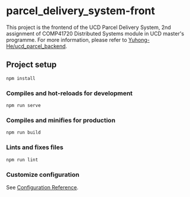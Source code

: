 # parcel_delivery_system-front
This project is the frontend of the UCD Parcel Delivery System, 2nd assignment of COMP41720 Distributed Systems module in UCD master's programme. For more information, please refer to [Yuhong-He/ucd_parcel_backend](https://github.com/Yuhong-He/ucd_parcel_backend).

## Project setup
```
npm install
```

### Compiles and hot-reloads for development
```
npm run serve
```

### Compiles and minifies for production
```
npm run build
```

### Lints and fixes files
```
npm run lint
```

### Customize configuration
See [Configuration Reference](https://cli.vuejs.org/config/).
